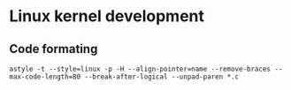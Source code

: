 # Linux kernel development

## Code formating
```
astyle -t --style=linux -p -H --align-pointer=name --remove-braces --max-code-length=80 --break-after-logical --unpad-paren *.c
```

